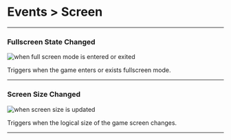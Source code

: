 # Events > Screen

***

### <a name="event-screen-fullscreen"></a> Fullscreen State Changed

![when full screen mode is entered or exited](https://static.stencyl.com/pedia2/block-images/events/screen/event-screen-fullscreen.png)

Triggers when the game enters or exists fullscreen mode.

***

### <a name="event-screen-screensize"></a> Screen Size Changed

![when screen size is updated](https://static.stencyl.com/pedia2/block-images/events/screen/event-screen-screensize.png)

Triggers when the logical size of the game screen changes.

***
